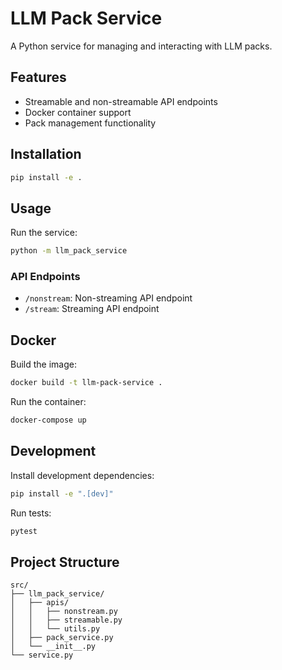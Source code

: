 # LLM Pack Service

A Python service for managing and interacting with LLM packs.

## Features

- Streamable and non-streamable API endpoints
- Docker container support
- Pack management functionality

## Installation

```bash
pip install -e .
```

## Usage

Run the service:
```bash
python -m llm_pack_service
```

### API Endpoints

- `/nonstream`: Non-streaming API endpoint
- `/stream`: Streaming API endpoint

## Docker

Build the image:
```bash
docker build -t llm-pack-service .
```

Run the container:
```bash
docker-compose up
```

## Development

Install development dependencies:
```bash
pip install -e ".[dev]"
```

Run tests:
```bash
pytest
```

## Project Structure

```
src/
├── llm_pack_service/
│   ├── apis/
│   │   ├── nonstream.py
│   │   ├── streamable.py
│   │   └── utils.py
│   ├── pack_service.py
│   └── __init__.py
└── service.py
